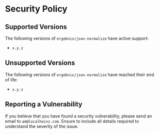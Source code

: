 # Security Policy

## Supported Versions

The following versions of `ergebnis/json-normalize` have active support:

- `x.y.z`

## Unsupported Versions

The following versions of `ergebnis/json-normalize` have reached their end of life:

- `x.y.z`

## Reporting a Vulnerability

If you believe that you have found a security vulnerability, please send an email to `am@localheinz.com`. Ensure to include all details required to understand the severity of the issue.
